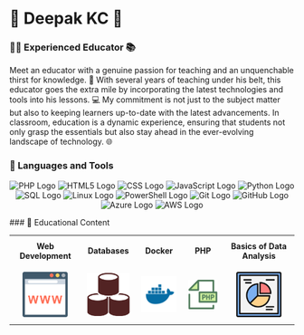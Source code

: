 # 🌱 Deepak KC 🌱

### 👩‍🏫  Experienced Educator 📚

Meet an educator with a genuine passion for teaching and an unquenchable thirst for knowledge. 🚀 With several years of teaching under his belt, this educator goes the extra mile by incorporating the latest technologies and tools into his lessons. 💻 My commitment is not just to the subject matter but also to keeping learners up-to-date with the latest advancements. In  classroom, education is a dynamic experience, ensuring that students not only grasp the essentials but also stay ahead in the ever-evolving landscape of technology. 🌐

### 🧰 Languages and Tools

<div style="text-align:center;">

![PHP Logo](https://img.shields.io/badge/PHP-777BB4?style=for-the-badge&logo=php&logoColor=white&labelColor=777BB4&logoWidth=30&logoHeight=30) ![HTML5 Logo](https://img.shields.io/badge/HTML5-E34F26?style=for-the-badge&logo=html5&logoColor=white&labelColor=E34F26&logoWidth=30&logoHeight=30) ![CSS Logo](https://img.shields.io/badge/CSS3-1572B6?style=for-the-badge&logo=css3&logoColor=white&labelColor=1572B6&logoWidth=30&logoHeight=30) ![JavaScript Logo](https://img.shields.io/badge/JavaScript-F7DF1E?style=for-the-badge&logo=javascript&logoColor=black&labelColor=F7DF1E&logoWidth=30&logoHeight=30) ![Python Logo](https://img.shields.io/badge/Python-3776AB?style=for-the-badge&logo=python&logoColor=white&labelColor=3776AB&logoWidth=30&logoHeight=30) ![SQL Logo](https://img.shields.io/badge/MySQL-4479A1?style=for-the-badge&logo=mysql&logoColor=white&labelColor=4479A1&logoWidth=30&logoHeight=30) ![Linux Logo](https://img.shields.io/badge/Linux-FCC624?style=for-the-badge&logo=linux&logoColor=black&labelColor=FCC624&logoWidth=30&logoHeight=30) ![PowerShell Logo](https://img.shields.io/badge/PowerShell-5391FE?style=for-the-badge&logo=powershell&logoColor=white&labelColor=5391FE&logoWidth=30&logoHeight=30) ![Git Logo](https://img.shields.io/badge/Git-F05032?style=for-the-badge&logo=git&logoColor=white&labelColor=F05032&logoWidth=30&logoHeight=30) ![GitHub Logo](https://img.shields.io/badge/GitHub-181717?style=for-the-badge&logo=github&logoColor=white&labelColor=181717&logoWidth=30&logoHeight=30) ![Azure Logo](https://img.shields.io/badge/Microsoft_Azure-0089D6?style=for-the-badge&logo=microsoft-azure&logoColor=white&labelColor=0089D6&logoWidth=30&logoHeight=30)
![AWS Logo](https://img.shields.io/badge/AWS-232F3E?style=for-the-badge&logo=amazon-aws&logoColor=white&labelColor=232F3E&logoWidth=30&logoHeight=30)
</div>
### 💬 Educational Content 

  <table style="border-collapse: collapse; width: 100%;">
    <tr>
      <td style="text-align: center; padding: 10px;">
        <b>Web Development</b>
      </td>
      <td style="text-align: center; padding: 10px;">
        <b>Databases</b>
      </td>
      <td style="text-align: center; padding: 10px;">
        <b>Docker</b>
      </td>
      <td style="text-align: center; padding: 10px;">
        <b>PHP</b>
      </td>

<td style="text-align: center; padding: 10px;">
        <b>Basics of Data Analysis</b>
      </td>
    </tr>
    <tr>
      <td style="text-align: center; padding: 10px;">
        <a href="https://dipaish.github.io/www23/index.html">
          <img src="images/web.svg" alt="web development" style="width:80px;text-align:center;">
        </a>
      </td>
      <td style="text-align: center; padding: 10px;">
        <a href="https://dipaish.github.io/databases/index.html">
          <img src="images/databases.svg" alt="web development" style="width:80px;text-align:center;">
        </a>
      </td>

<td style="text-align: center; padding: 10px;">
        <a href="https://dipaish.github.io/OS22/index.html">
          <img src="images/docker.svg" alt="web development" style="width:80px;text-align:center;">
        </a>
      </td>
<td style="text-align: center; padding: 10px;">
        <a href="https://dipaish.github.io/OS22/index.html">
          <img src="images/php.svg" alt="PHP" style="width:80px;text-align:center;">
        </a>
      </td>
<td style="text-align: center; padding: 10px;">
        <a href="https://dipaish.github.io/OS22/index.html">
          <img src="images/danalysis.svg" alt="Basics of Data Analysis" style="width:80px;text-align:center;">
        </a>
      </td>
    </tr>
  </table>
<br />







<!--
**dipaish/dipaish** is a ✨ _special_ ✨ repository because its `README.md` (this file) appears on your GitHub profile.

Here are some ideas to get you started:

- 🔭 I’m currently working on ...
- 🌱 I’m currently learning ...
- 👯 I’m looking to collaborate on ...
- 🤔 I’m looking for help with ...
- 💬 Ask me about ...
- 📫 How to reach me: ...
- 😄 Pronouns: ...
- ⚡ Fun fact: ...
-->

